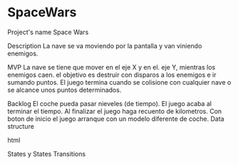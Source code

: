 # SpaceWars

Project's name
Space Wars

Description
La nave se va moviendo por la pantalla y van viniendo enemigos.

MVP
La nave se tiene que mover en el eje X y en el. eje Y, mientras los enemigos caen. el objetivo es destruir con disparos a los enemigos e ir sumando puntos. El juego termina cuando se colisione con cualquier nave o se alcance unos puntos determinados.

Backlog
El coche pueda pasar nieveles (de tiempo).
El juego acaba al terminar el tiempo.
Al finalizar el juego haga recuento de kilometros.
Con boton de inicio el juego arranque con un modelo diferente de coche.
Data structure

html

States y States Transitions
